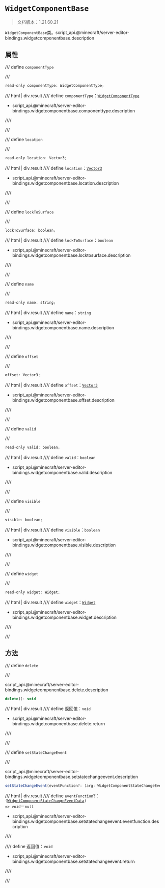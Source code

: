 # `WidgetComponentBase`

> 文档版本：1.21.60.21

`WidgetComponentBase`类。script_api.@minecraft/server-editor-bindings.widgetcomponentbase.description

## 属性

/// define
`componentType`


///

```js
read-only componentType: WidgetComponentType;
```

/// html | div.result
//// define
`componentType`：[`WidgetComponentType`](./widgetcomponenttype.md)

- script_api.@minecraft/server-editor-bindings.widgetcomponentbase.componenttype.description


////

///


/// define
`location`


///

```js
read-only location: Vector3;
```

/// html | div.result
//// define
`location`：[`Vector3`](../../server/beta/vector3.md)

- script_api.@minecraft/server-editor-bindings.widgetcomponentbase.location.description


////

///


/// define
`lockToSurface`


///

```js
lockToSurface: boolean;
```

/// html | div.result
//// define
`lockToSurface`：`boolean`

- script_api.@minecraft/server-editor-bindings.widgetcomponentbase.locktosurface.description


////

///


/// define
`name`


///

```js
read-only name: string;
```

/// html | div.result
//// define
`name`：`string`

- script_api.@minecraft/server-editor-bindings.widgetcomponentbase.name.description


////

///


/// define
`offset`


///

```js
offset: Vector3;
```

/// html | div.result
//// define
`offset`：[`Vector3`](../../server/beta/vector3.md)

- script_api.@minecraft/server-editor-bindings.widgetcomponentbase.offset.description


////

///


/// define
`valid`


///

```js
read-only valid: boolean;
```

/// html | div.result
//// define
`valid`：`boolean`

- script_api.@minecraft/server-editor-bindings.widgetcomponentbase.valid.description


////

///


/// define
`visible`


///

```js
visible: boolean;
```

/// html | div.result
//// define
`visible`：`boolean`

- script_api.@minecraft/server-editor-bindings.widgetcomponentbase.visible.description


////

///


/// define
`widget`


///

```js
read-only widget: Widget;
```

/// html | div.result
//// define
`widget`：[`Widget`](./widget.md)

- script_api.@minecraft/server-editor-bindings.widgetcomponentbase.widget.description


////

///


## 方法

/// define
`delete`


///

script_api.@minecraft/server-editor-bindings.widgetcomponentbase.delete.description

```js
delete(): void
```

/// html | div.result
//// define
返回值：`void`

- script_api.@minecraft/server-editor-bindings.widgetcomponentbase.delete.return


////

///


/// define
`setStateChangeEvent`


///

script_api.@minecraft/server-editor-bindings.widgetcomponentbase.setstatechangeevent.description

```js
setStateChangeEvent(eventFunction?: (arg: WidgetComponentStateChangeEventData) => void): void
```

/// html | div.result
//// define
`eventFunction`?：<code>(<a href="../widgetcomponentstatechangeeventdata/">WidgetComponentStateChangeEventData</a>) =&gt; void</code>＝`null`

- script_api.@minecraft/server-editor-bindings.widgetcomponentbase.setstatechangeevent.eventfunction.description


////

//// define
返回值：`void`

- script_api.@minecraft/server-editor-bindings.widgetcomponentbase.setstatechangeevent.return


////

///

